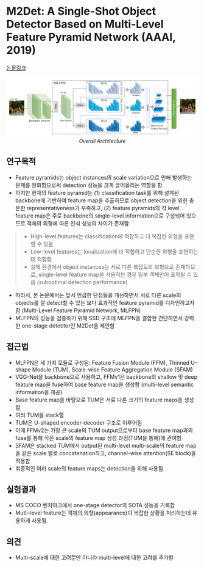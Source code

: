 # M2Det: A Single-Shot Object Detector Based on Multi-Level Feature Pyramid Network (AAAI, 2019)

[논문링크](https://ojs.aaai.org/index.php/AAAI/article/view/4962)

<p align="center">
    <img width="600" alt='fig1' src="./img/02_11_01.png?raw=true"></br>
    <em><font size=2>Overall Architecture</font></em>
</p>

## 연구목적
- Feature pyramids는 object instances의 scale variation으로 인해 발생하는 문제를 완화함으로써 detection 성능을 크게 끌어올리는 역할을 함
- 하지만 현재의 feature pyramid는 (1) classification task를 위해 설계된 backbone에 기반하여 feature map을 추출하므로 object detection을 위한 충분한 representativeness가 부족하고, (2) feature pyramids의 각 level feature map은 주로 backbone의 single-level information으로 구성되어 있으므로 객체의 외형에 따른 인식 성능의 차이가 존재함
> - High-level features는 classification에 적합하고 더 복잡한 외형을 표현할 수 있음
> - Low-level features는 localization에 더 적합하고 단순한 외형을 표현하는 데 적합함
> - 실제 환경에서 object instances는 서로 다른 복잡도의 외형으로 존재하므로, single-level feature map을 사용하는 경우 일부 객체만이 포착될 수 있음 (suboptimal detection performance)
- 따라서, 본 논문에서는 앞서 언급한 단점들을 개선하면서 서로 다른 scale의 objects를 잘 detect할 수 있는 보다 효과적인 feature pyramid를 디자인하고자 함 (Multi-Level Feature Pyramid Network, MLFPN)
- MLFPN의 성능을 검증하기 위해 SSD 구조에 MLFPN을 결합한 간단하면서 강력한 one-stage detector인 M2Det을 제안함

## 접근법
- MLFPN은 세 가지 모듈로 구성됨: Feature Fusion Module (FFM), Thinned U-shape Module (TUM), Scale-wise Feature Aggregation Module (SFAM)
- VGG-Net을 backbone으로 사용하고, FFMv1은 backbone의 shallow 및 deep feature map을 fuse하여 base feature map을 생성함 (multi-level semantic information을 제공)
- Base feature map을 바탕으로 TUM은 서로 다른 크기의 feature maps을 생성함
- 여러 TUM을 stack함
- TUM은 U-shaped encoder-decoder 구조로 이루어짐
- 이때 FFMv2는 가장 큰 scale의 TUM output으로부터 base feature map과의 fuse를 통해 작은 scale의 feature map 생성 과정(TUM을 통해)에 관여함
- SFAM은 stacked TUM에서 output된 multi-level multi-scale의 feature map을 같은 scale 별로 concatenation하고, channel-wise attention(SE block)을 적용함
- 최종적인 여러 scale의 feature maps는 detection을 위해 사용됨

## 실험결과
- MS COCO 벤치마크에서 one-stage detector의 SOTA 성능을 기록함
- Mutli-level feature는 객체의 외형(appearance)이 복잡한 상황을 처리하는데 유용하게 사용됨

## 의견
- Multi-scale에 대한 고려뿐만 아니라 multi-level에 대한 고려를 추가함